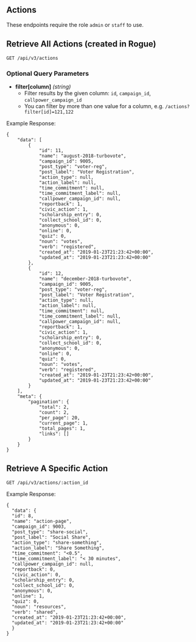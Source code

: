 ## Actions

These endpoints require the role `admin` or `staff` to use.

## Retrieve All Actions (created in Rogue)

```
GET /api/v3/actions
```

### Optional Query Parameters

- **filter[column]** _(string)_
  - Filter results by the given column: `id`, `campaign_id`, `callpower_campaign_id`
  - You can filter by more than one value for a column, e.g. `/actions?filter[id]=121,122`

Example Response:

```
{
    "data": [
        {
            "id": 11,
            "name": "august-2018-turbovote",
            "campaign_id": 9005,
            "post_type": "voter-reg",
            "post_label": "Voter Registration",
            "action_type": null,
            "action_label": null,
            "time_commitment": null,
            "time_commitment_label": null,
            "callpower_campaign_id": null,
            "reportback": 1,
            "civic_action": 1,
            "scholarship_entry": 0,
            "collect_school_id": 0,
            "anonymous": 0,
            "online": 0,
            "quiz": 0,
            "noun": "votes",
            "verb": "registered",
            "created_at": "2019-01-23T21:23:42+00:00",
            "updated_at": "2019-01-23T21:23:42+00:00"
        },
        {
            "id": 12,
            "name": "december-2018-turbovote",
            "campaign_id": 9005,
            "post_type": "voter-reg",
            "post_label": "Voter Registration",
            "action_type": null,
            "action_label": null,
            "time_commitment": null,
            "time_commitment_label": null,
            "callpower_campaign_id": null,
            "reportback": 1,
            "civic_action": 1,
            "scholarship_entry": 0,
            "collect_school_id": 0,
            "anonymous": 0,
            "online": 0,
            "quiz": 0,
            "noun": "votes",
            "verb": "registered",
            "created_at": "2019-01-23T21:23:42+00:00",
            "updated_at": "2019-01-23T21:23:42+00:00"
        }
    ],
    "meta": {
        "pagination": {
            "total": 2,
            "count": 2,
            "per_page": 20,
            "current_page": 1,
            "total_pages": 1,
            "links": []
        }
    }
}
```

## Retrieve A Specific Action

```
GET /api/v3/actions/:action_id
```

Example Response:

```
{
  "data": {
  "id": 8,
  "name": "action-page",
  "campaign_id": 9003,
  "post_type": "share-social",
  "post_label": "Social Share",
  "action_type": "share-something",
  "action_label": "Share Something",
  "time_commitment": "<0.5",
  "time_commitment_label": "< 30 minutes",
  "callpower_campaign_id": null,
  "reportback": 0,
  "civic_action": 0,
  "scholarship_entry": 0,
  "collect_school_id": 0,
  "anonymous": 0,
  "online": 1,
  "quiz": 0,
  "noun": "resources",
  "verb": "shared",
  "created_at": "2019-01-23T21:23:42+00:00",
  "updated_at": "2019-01-23T21:23:42+00:00"
  }
}
```
